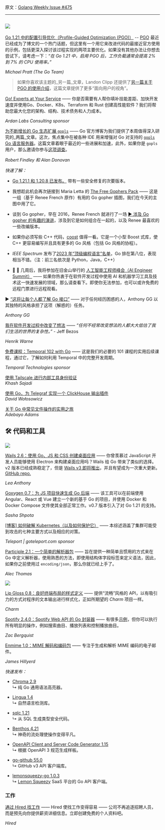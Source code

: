 原文：[Golang Weekly Issue #475](https://golangweekly.com/issues/475)

---

[![](https://res.cloudinary.com/cpress/image/upload/w_1280,e_sharpen:60,q_auto/ehdmc5luqjaalihbbm3n.jpg)](https://golangweekly.com/link/144735/web)
---  

[Go 1.21 中的配置引导优化（Profile-Guided Optimization (PGO)）](https://golangweekly.com/link/144735/web "go.dev") -- [PGO](https://golangweekly.com/link/144736/web) 最近已经成为了博文的一个热门话题，但这里有一个用它来改进代码的最接近官方使用的示例，包括更深入探讨该过程实现的两项主要优化。如果没有其他办法让你想去尝试下，请考虑一下：_“在 Go 1.21 中，启用 PGO 后，工作负载通常会提高 2% 到 7% 的 CPU 使用率。”_

_Michael Pratt (The Go Team)_

> 如果你喜欢该主题的_另一篇_文章，Landon Clipp 还提供了[另一篇关于 PGO 的使用介绍](https://golangweekly.com/link/144764/web)，这篇文章提供了更多“面向用户的视角”。
  

[Go! Experts at Your Service](https://golangweekly.com/link/144734/web "www.ardanlabs.com") —— 你是否需要有人帮你填补技能差距、加快开发速度并使用Go、Docker、K8s、Terraform 和 Rust 创建高性能软件？我们将帮助您最大化您的架构、结构、技术债务和人力成本。

_Ardan Labs Consulting sponsor_


[为不断增长的 Go 生态扩展 `gopls`](https://golangweekly.com/link/144765/web "go.dev") —— Go 官方博客为我们提供了本周值得深入研究的_两篇_文章。这次，焦点集中在被各种 IDE 用来增强对 Go 对支持的 [`gopls` Go 语言服务器](https://golangweekly.com/link/144766/web)。这篇文章着眼于最近的一些进展和加速，此外，如果你是 `gopls` 用户，那么邀请你参与[这项调查](https://golangweekly.com/link/144767/web)。

_Robert Findley 和 Alan Donovan_

 
_快速了解：_

* [Go 1.21.1 和 1.20.8 已发布。](https://golangweekly.com/link/144768/web) 带有一些安全修复的次要版本。

* 我想趁此机会再次链接到 Maria Letta 的 [The Free Gophers Pack](https://golangweekly.com/link/144737/web) —— 这是一组（基于 Renee French 原作）有用的 Go gopher 插图，我们在今天的主图中用了它。
  
* 谈到 Go gopher，早在 2016，Renee French 就进行了一场 [▶️ 涉及 Go gopher 的有趣的演讲](https://golangweekly.com/link/144738/web)，涉及到它是如何组合在一起的，以及 Renee 最喜欢的一些改编版本。

* 如果你必须写些 C++ 代码，[coost](https://golangweekly.com/link/144739/web) 值得一看。它是一个小型 Boost 式库，使 C++ 更容易编写并且具有更多的 Go 风格（包括 Go 风格的协程）。

* _IEEE Spectrum_ 发布了[2023 年“顶级编程语言”名单](https://golangweekly.com/link/144740/web)，Go 排在第八位，表现相当不错。（注：前三名依次是 Python，Java，C++）

* 📅 🤖 几周后，我将参加在旧金山举行的 [人工智能工程师峰会（AI Engineer Summit）](https://golangweekly.com/link/144769/web) —— 如果你热衷于在软件开发过程中使用 AI 和机器学习工具及技术这一快速发展的领域，那么请查看下。即使你无法参加，也可以或许免费的远程门票进行远程观看。

▶ [“这将让每个人都了解 Go 接口”](https://golangweekly.com/link/144741/web "www.youtube.com") —— 对于任何经历困惑的人，Anthony GG 以其独特的风格承担了这项（解惑的）任务。

_Anthony GG_

 
[我在软件开发过程中改变了想法](https://golangweekly.com/link/144743/web "henrikwarne.com") —— _“任何不经常改变想法的人都大大低估了我们生活的世界的复杂性。”_ - Jeff Bezos

_Henrik Warne_


[免费课程：Temporal 102 with Go](https://golangweekly.com/link/144742/web "t.mp") —— 这是我们的必要的 101 课程的实用后续课程，通过它，了解如何利用 Temporal 中的完整开发周期。

_Temporal Technologies sponsor_


[使用 Tailscale 进行内部工具身份验证](https://golangweekly.com/link/144770/web)  
_Khash Sajadi_

[使用 Go，为 Telegraf 实现一个 ClickHouse 输出插件](https://golangweekly.com/link/144744/web)  
_David Wołosowicz_

[关于 Go 中常见文件操作的实用之旅](https://golangweekly.com/link/144745/web)  
_Adebayo Adams_

 
## 🛠 代码和工具

[![](https://res.cloudinary.com/cpress/image/upload/w_1280,e_sharpen:60,q_auto/xowkecrguksufntfsd0g.jpg)](https://golangweekly.com/link/144746/web) 

[Wails 2.6：使用 Go、JS 和 CSS 创建桌面应用](https://golangweekly.com/link/144746/web "wails.io") —— 你曾羡慕过 JavaScript 开发人员能够使用 Electron 来构建桌面应用吗？Wails 给 Go 带来了类似的选择。v2 版本已经成熟稳定了，但是 [Wails v3 即将推出](https://golangweekly.com/link/144747/web)，并且有望成为一次重大更新。[GitHub repo.](https://golangweekly.com/link/144748/web)

_Lea Anthony_

[Goxygen 0.7：为 JS 项目快速生成 Go 后端](https://golangweekly.com/link/144749/web "github.com") —— 该工具可以在前端使用 Angular、React 或 Vue 建立一个新的基于 Go 的项目，并使用 Docker 和 Docker Compose 文件使其全部正常工作。v0.7 版本引入了对 Go 1.21 的支持。

_Sasha Shpota_
 
[[博客] 如何破解 Kubernetes（以及如何保护它）](https://golangweekly.com/link/144750/web "goteleport.com") —— 本综述涵盖了集群可能受到攻击的七种主要方式以及相应的对策。

_Teleport | goteleport.com sponsor_

[Participle 2.1：一个简单的解析器包](https://golangweekly.com/link/144751/web "github.com") —— 旨在提供一种简单且惯用的方式来在 Go 中定义解析器，使用熟悉的方法，即使用结构体字段标签来定义语法，因此，如果你之前使用过 `encoding/json`，那么你就已经上手了。

_Alec Thomas_


[![](https://res.cloudinary.com/cpress/image/upload/w_1280,e_sharpen:60,q_auto/bvx2zuwg3zxmabc9gxmn.jpg)](https://golangweekly.com/link/144752/web) 


[Lip Gloss 0.8：良好终端布局的样式定义](https://golangweekly.com/link/144752/web "github.com") —— 提供“流畅”风格的 API，以有吸引力的方式对程序的文本输出进行样式化，正如所期望的 _Charm_ 项目一样。

_Charm_


[Spotify 2.4.0：Spotify Web API 的 Go 封装器](https://golangweekly.com/link/144753/web "github.com") —— 有很多[示例](https://golangweekly.com/link/144754/web)，但你可以执行所有明显的操作，例如搜索曲目、播放列表和控制播放曲目。

_Zac Bergquist_

[Enmime 1.0：MIME 解码和编码包](https://golangweekly.com/link/144755/web "github.com") —— 专注于生成和解析 MIME 编码的电子邮件。

_James Hillyerd_

 
_快速发布：_
* [Chroma 2.9](https://golangweekly.com/link/144756/web)  
↳ 纯 Go 通用语法高亮器。

* [Lingua 1.4](https://golangweekly.com/link/144757/web)  
↳ 自然语言检测库。

* [sqlc 1.21](https://golangweekly.com/link/144758/web)  
↳ 从 SQL 生成类型安全代码。

* [Benthos 4.21](https://golangweekly.com/link/144759/web)  
↳ 神奇的流处理使操作变得平凡。

* [OpenAPI Client and Server Code Generator 1.15](https://golangweekly.com/link/144760/web)  
↳ 根据 OpenAPI 3 规范生成样板。

* [go-github 55.0](https://golangweekly.com/link/144761/web)  
↳ GitHub v3 API 客户端库。

* [lemonsqueezy-go 1.0.3](https://golangweekly.com/link/144773/web)  
↳ [Lemon Squeezy](https://golangweekly.com/link/144774/web) SaaS 平台的 Go API 客户端。


### 工作  
  
[通过 Hired 找工作](https://golangweekly.com/link/144762/web) —— Hired 使找工作变得容易 —— 公司不再追逐招聘人员，而是预先向你提供薪资详细信息。立即创建免费的个人资料吧。

_Hired_
